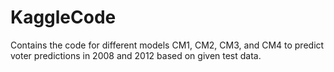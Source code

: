 # KaggleCode
Contains the code for different models CM1, CM2, CM3, and CM4 to predict voter predictions in 2008 and 2012 based on given test data.
